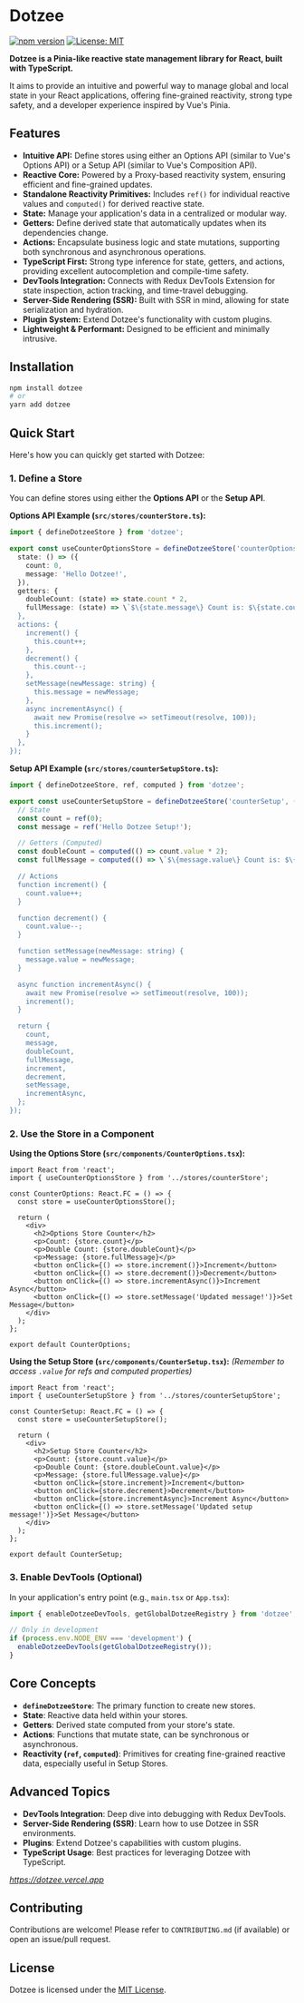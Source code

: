 # Dotzee

[![npm version](https://badge.fury.io/js/dotzee.svg)](https://badge.fury.io/js/dotzee)
[![License: MIT](https://img.shields.io/badge/License-MIT-yellow.svg)](https://opensource.org/licenses/MIT)

**Dotzee is a Pinia-like reactive state management library for React, built with TypeScript.**

It aims to provide an intuitive and powerful way to manage global and local state in your React applications, offering fine-grained reactivity, strong type safety, and a developer experience inspired by Vue's Pinia.

## Features

*   **Intuitive API:** Define stores using either an Options API (similar to Vue's Options API) or a Setup API (similar to Vue's Composition API).
*   **Reactive Core:** Powered by a Proxy-based reactivity system, ensuring efficient and fine-grained updates.
*   **Standalone Reactivity Primitives:** Includes `ref()` for individual reactive values and `computed()` for derived reactive state.
*   **State:** Manage your application's data in a centralized or modular way.
*   **Getters:** Define derived state that automatically updates when its dependencies change.
*   **Actions:** Encapsulate business logic and state mutations, supporting both synchronous and asynchronous operations.
*   **TypeScript First:** Strong type inference for state, getters, and actions, providing excellent autocompletion and compile-time safety.
*   **DevTools Integration:** Connects with Redux DevTools Extension for state inspection, action tracking, and time-travel debugging.
*   **Server-Side Rendering (SSR):** Built with SSR in mind, allowing for state serialization and hydration.
*   **Plugin System:** Extend Dotzee's functionality with custom plugins.
*   **Lightweight & Performant:** Designed to be efficient and minimally intrusive.

## Installation

```bash
npm install dotzee
# or
yarn add dotzee
```

## Quick Start

Here's how you can quickly get started with Dotzee:

### 1. Define a Store

You can define stores using either the **Options API** or the **Setup API**.

**Options API Example (`src/stores/counterStore.ts`):**

```typescript
import { defineDotzeeStore } from 'dotzee';

export const useCounterOptionsStore = defineDotzeeStore('counterOptions', {
  state: () => ({
    count: 0,
    message: 'Hello Dotzee!',
  }),
  getters: {
    doubleCount: (state) => state.count * 2,
    fullMessage: (state) => \`$\{state.message\} Count is: $\{state.count}\`,
  },
  actions: {
    increment() {
      this.count++;
    },
    decrement() {
      this.count--;
    },
    setMessage(newMessage: string) {
      this.message = newMessage;
    },
    async incrementAsync() {
      await new Promise(resolve => setTimeout(resolve, 100));
      this.increment();
    }
  },
});
```

**Setup API Example (`src/stores/counterSetupStore.ts`):**

```typescript
import { defineDotzeeStore, ref, computed } from 'dotzee';

export const useCounterSetupStore = defineDotzeeStore('counterSetup', () => {
  // State
  const count = ref(0);
  const message = ref('Hello Dotzee Setup!');

  // Getters (Computed)
  const doubleCount = computed(() => count.value * 2);
  const fullMessage = computed(() => \`$\{message.value\} Count is: $\{count.value}\`);

  // Actions
  function increment() {
    count.value++;
  }

  function decrement() {
    count.value--;
  }

  function setMessage(newMessage: string) {
    message.value = newMessage;
  }

  async function incrementAsync() {
    await new Promise(resolve => setTimeout(resolve, 100));
    increment();
  }

  return {
    count,
    message,
    doubleCount,
    fullMessage,
    increment,
    decrement,
    setMessage,
    incrementAsync,
  };
});
```

### 2. Use the Store in a Component

**Using the Options Store (`src/components/CounterOptions.tsx`):**

```tsx
import React from 'react';
import { useCounterOptionsStore } from '../stores/counterStore';

const CounterOptions: React.FC = () => {
  const store = useCounterOptionsStore();

  return (
    <div>
      <h2>Options Store Counter</h2>
      <p>Count: {store.count}</p>
      <p>Double Count: {store.doubleCount}</p>
      <p>Message: {store.fullMessage}</p>
      <button onClick={() => store.increment()}>Increment</button>
      <button onClick={() => store.decrement()}>Decrement</button>
      <button onClick={() => store.incrementAsync()}>Increment Async</button>
      <button onClick={() => store.setMessage('Updated message!')}>Set Message</button>
    </div>
  );
};

export default CounterOptions;
```

**Using the Setup Store (`src/components/CounterSetup.tsx`):**
*(Remember to access `.value` for refs and computed properties)*

```tsx
import React from 'react';
import { useCounterSetupStore } from '../stores/counterSetupStore';

const CounterSetup: React.FC = () => {
  const store = useCounterSetupStore();

  return (
    <div>
      <h2>Setup Store Counter</h2>
      <p>Count: {store.count.value}</p>
      <p>Double Count: {store.doubleCount.value}</p>
      <p>Message: {store.fullMessage.value}</p>
      <button onClick={store.increment}>Increment</button>
      <button onClick={store.decrement}>Decrement</button>
      <button onClick={store.incrementAsync}>Increment Async</button>
      <button onClick={() => store.setMessage('Updated setup message!')}>Set Message</button>
    </div>
  );
};

export default CounterSetup;
```

### 3. Enable DevTools (Optional)

In your application's entry point (e.g., `main.tsx` or `App.tsx`):

```typescript
import { enableDotzeeDevTools, getGlobalDotzeeRegistry } from 'dotzee';

// Only in development
if (process.env.NODE_ENV === 'development') {
  enableDotzeeDevTools(getGlobalDotzeeRegistry());
}
```

## Core Concepts

*   **`defineDotzeeStore`**: The primary function to create new stores.
*   **State**: Reactive data held within your stores.
*   **Getters**: Derived state computed from your store's state.
*   **Actions**: Functions that mutate state, can be synchronous or asynchronous.
*   **Reactivity (`ref`, `computed`)**: Primitives for creating fine-grained reactive data, especially useful in Setup Stores.

## Advanced Topics

*   **DevTools Integration**: Deep dive into debugging with Redux DevTools.
*   **Server-Side Rendering (SSR)**: Learn how to use Dotzee in SSR environments.
*   **Plugins**: Extend Dotzee's capabilities with custom plugins.
*   **TypeScript Usage**: Best practices for leveraging Dotzee with TypeScript.

*https://dotzee.vercel.app*

## Contributing

Contributions are welcome! Please refer to `CONTRIBUTING.md` (if available) or open an issue/pull request.

## License

Dotzee is licensed under the [MIT License](LICENSE). 